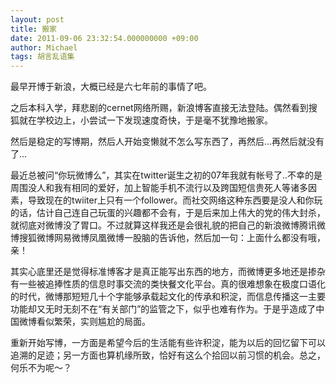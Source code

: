 ```yaml
---
layout: post
title: 搬家
date: 2011-09-06 23:32:54.000000000 +09:00
author: Michael
tags: 胡言乱语集
---
```

最早开博于新浪，大概已经是六七年前的事情了吧。

之后本科入学，拜悲剧的cernet网络所赐，新浪博客直接无法登陆。偶然看到搜狐就在学校边上，小尝试一下发现速度奇快，于是毫不犹豫地搬家。

然后是稳定的写博期，然后人开始变懒就不怎么写东西了，再然后...再然后就没有了...

最近总被问“你玩微博么”，其实在twitter诞生之初的07年我就有帐号了..不幸的是周围没人和我有相同的爱好，加上智能手机不流行以及跨国短信贵死人等诸多因素，导致现在的twiiter上只有一个follower。而社交网络这种东西要是没人和你玩的话，估计自己连自己玩蛋的兴趣都不会有，于是后来加上伟大的党的伟大封杀，就彻底对微博没了胃口。不过就算这样我还是会很礼貌的把自己的新浪微博腾讯微博搜狐微博网易微博凤凰微博一股脑的告诉他，然后加一句：上面什么都没有哦，亲！

其实心底里还是觉得标准博客才是真正能写出东西的地方，而微博更多地还是掺杂有一些被追捧性质的信息时事交流的类快餐文化平台。真的很难想象在极度口语化的时代，微博那短短几十个字能够承载起文化的传承和积淀，而信息传播这一主要功能却又无时无刻不在“有关部门”的监管之下，似乎也难有作为。于是乎造成了中国微博看似繁荣，实则尴尬的局面。

重新开始写博，一方面是希望今后的生活能有些许积淀，能为以后的回忆留下可以追溯的足迹；另一方面也算机缘所致，恰好有这么个拾回以前习惯的机会。总之，何乐不为呢～？
